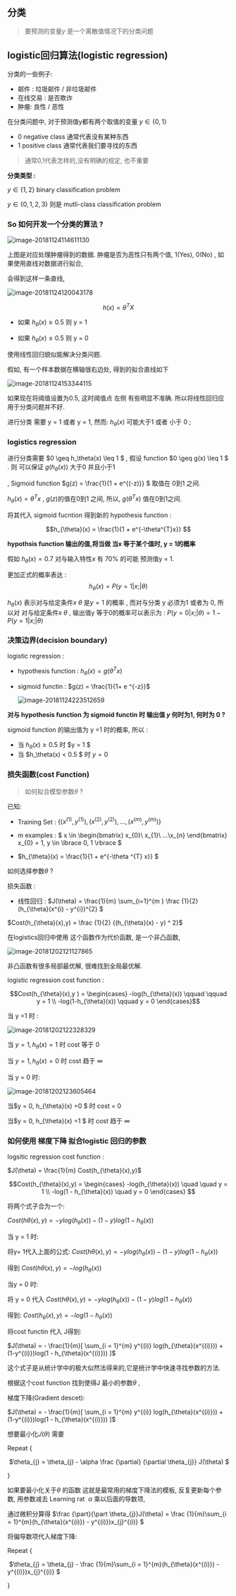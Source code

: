 ## 分类

> 要预测的变量$y$ 是一个离散值情况下的分类问题 



## logistic回归算法(logistic regression)

分类的一些例子:

+ 邮件 : 垃圾邮件 / 非垃圾邮件
+ 在线交易 : 是否欺诈 
+ 肿瘤: 良性 / 恶性 

在分类问题中, 对于预测值y都有两个取值的变量  $y \in \{ 0, 1\}$ 

+  0  negative class  通常代表没有某种东西
+ 1  positive class    通常代表我们要寻找的东西

> 通常0,1代表怎样的,没有明确的规定, 也不重要

**分类类型 :**

$y\in\{1, 2\}$   binary classification problem 

 $y \in \{0, 1, 2 , 3\}$ 则是 mutli-class classification problem



### So 如何开发一个分类的算法 ?

![image-20181124114611130](image/image-20181124114611130.png)

 上图是对应处理肿瘤得到的数据. 肿瘤是否为恶性只有两个值,  1(Yes), 0(No)  , 如果使用直线对数据进行拟合, 

会得到这样一条直线,

![image-20181124120043178](image/image-20181124120043178.png)

$$h{}(x) = \theta^{T}X$$

+ 如果 $h_{\theta}(x) \geq 0.5$ 则 y = 1

+ 如果 $h_{\theta}(x) \leq 0.5$ 则 y = 0

使用线性回归貌似能解决分类问题.    

假如, 有一个样本数据在横轴很右边处,  得到的拟合直线如下

 ![image-20181124153344115](image/image-20181124153344115.png)

 如果现在将阈值设置为0.5, 这时阈值点 左侧 有些明显不准确.  所以将线性回归应用于分类问题并不好.  

 进行分类 需要  y = 1 或者 y = 1, 然而: $h_\theta(x)$ 可能大于1 或者 小于 0 ; 

### logistics regression  

进行分类需要 $0 \geq h_\theta(x) \leq 1 $  ,  假设 function  $0 \geq  g(x) \leq 1 $ . 则 可以保证   $g(h_\theta(x))$ 大于0 并且小于1 

,  Sigmoid function  $g(z) = \frac{1}{1 + e^{(-z)}} $   取值在 0到1 之间. 

$h_{\theta}(x) = \theta^{T} x$ , $g(z)$的值在0到1 之间, 所以,  $g(\theta^{T} x)$ 值在0到1之间.  

 将其代入 sigmoid fucntion 得到新的 hypothesis function :

$$h_{\theta}(x) = \frac{1}{1 + e^{-\theta^{T}x}} $$

**hypothsis function  输出的值,将当做 当x 等于某个值时, y = 1的概率**

假如 $h_{\theta}(x) = 0.7$ 对与输入特性$x$ 有 70% 的可能 预测值y = 1.  

更加正式的概率表达 : $$h_{\theta}(x) = P(y = 1 |x;|\theta)$$ 

 

$h_{\theta}(x)$ 表示对与给定条件$x$ $\theta$ 是$y = 1$ 的概率 , 而对与分类 y 必须为1 或者为 0, 所以对 对与给定条件$x$ $\theta$ , 输出值y 等于0的概率可以表示为 :  $P(y = 0 |x;|\theta) = 1 - P(y = 1 |x;|\theta)$  

 

###  决策边界(decision boundary) 

 logistic regression :

+  hypothesis function : $h_{\theta}(x) = g(\theta^{T}x)$

+ sigmoid functin : $g(z) = \frac{1}{1+ e ^{-z}}$

  ![image-20181124223512659](image/image-20181124223512659.png) 

 

**对与 hypothesis function 为 sigmoid functin 时  输出值 $y$ 何时为1, 何时为 0 ?**  

sigmoid function 的输出值为 y =1 时的概率,  所以 : 

+ 当 $h_\theta(x) \geq 0.5$ 时 $y = 1 $ 
+ 当 $h_\theta(x) < 0.5 $ 时 $y = 0$ 



### 损失函数(cost Function)

>  如何拟合模型参数${\theta}$ ?

已知: 

+ Training Set : $\lbrace  (x^{(1)}, y^{(1)}),  (x^{(2)}, y^{(2)}), ... , (x^{(m)}, y^{(m)}) \rbrace$

+ m examples :  $ x \in \begin{bmatrix} x_{0}\\ x_{1}\\ ...\\x_{n}  \end{bmatrix}  x_{0} = 1, y \in \lbrace 0, 1 \rbrace  $   

+ $h_{\theta}(x) = \frac{1}{1 + e^{-\theta ^{T} x}} $


如何选择参数$\theta$ ? 

损失函数 : 

+ 线性回归 :  $J(\theta) = \frac{1}{m} \sum_{i=1}^{m } \frac {1}{2} (h_{\theta}(x^{i} - y^{i})^{2}  $

$Cost(h_{\theta}(x),y) = \frac {1}{2} {(h_{\theta}(x) - y) ^ 2}$

 在logistics回归中使用 这个函数作为代价函数, 是一个非凸函数, 

![image-20181202121127865](image/image-20181202121127865-3723887.png)



非凸函数有很多局部最优解, 很难找到全局最优解. 



logistic regression cost function : 

$$Cost(h_{\theta}(x),y ) =  \begin{cases} -log(h_{\theta}(x)) \qquad  \qquad   y = 1 \\  -log(1-h_{\theta}(x))  \qquad y = 0 \end{cases}$$



当 y =1 时 :

![image-20181202122328329](image/image-20181202122328329-3724608.png)

当 $y = 1, h_{\theta}(x) = 1$ 时 cost 等于 0 

当 $y = 1, h_{\theta}(x) = 0$ 时 cost 趋于 $\infty$



当 y = 0 时:

![image-20181202123605464](image/image-20181202123605464-3725365.png)

当$y = 0, h_{\theta}(x) =0 $ 时 cost = 0 

当$y = 0, h_{\theta}(x) =1 $ 时 cost 趋于 $\infty$ 



### 如何使用 梯度下降 拟合logistic 回归的参数

logsitic regression cost function : 

$J(\theta) = \frac{1}{m} Cost(h_{\theta}(x),y)$ 

$$Cost(h_{\theta}(x),y) = \begin{cases} -log(h_{\theta}(x)) \quad \quad    y = 1 \\ -log(1 - h_{\theta}(x)) \quad y = 0  \end{cases} $$

将两个式子合为一个: 

$Cost(h{\theta}(x),y) = -y log(h_{\theta}(x)) - (1- y) log(1-h_{\theta}(x))$

当 y = 1 时: 

将y= 1代入上面的公式:  $Cost(h{\theta}(x),y) = -y log(h_{\theta}(x)) - (1- y) log(1-h_{\theta}(x))$ 

得到  $Cost(h{\theta}(x),y) = - log(h_{\theta}(x))$ 

 当y = 0 时:

 将 y = 0 代入 $Cost(h{\theta}(x),y) = -y log(h_{\theta}(x)) - (1- y) log(1-h_{\theta}(x))$  

得到: $Cost(h_{\theta}(x),y) = -log(1-h_{\theta}(x))$



将cost functin 代入 J得到: 

$J(\theta) = - \frac{1}{m}[ \sum_{i = 1}^{m} y^{(i)} log(h_{\theta}(x^{(i)})) + (1-y^{(i)})log(1 - h_{\theta}(x^{(i)})) ]$ 



这个式子是从统计学中的极大似然法得来的,它是统计学中快速寻找参数的方法.

根据这个cost function 找到使得J 最小的参数$\theta$ , 

梯度下降(Gradient descet): 

   $J(\theta) = - \frac{1}{m}[ \sum_{i = 1}^{m} y^{(i)} log(h_{\theta}(x^{(i)})) + (1-y^{(i)})log(1 - h_{\theta}(x^{(i)})) ]$  

想要最小化$J(\theta)$ 需要 

Repeat {

​	$\theta_{j} = \theta_{j} - \alpha \frac {\partial} {\partial \theta_{j}} J(\theta)  $  

}

如果要最小化关于$\theta$ 的函数 这就是最常用的梯度下降法的模板, 反复更新每个参数, 用参数减去 Learning rat  $\ \alpha$ 乘以后面的导数项,  

通过微积分算得 $\frac {\part}{\part \theta_{j}}J(\theta) = \frac {1}{m}\sum_{i = 1}^{m}(h_{\theta}(x^{(i)}) - y^{(i)})x_{j}^{(i)} $

将偏导数项代入梯度下降: 

  Repeat {

​	$\theta_{j} = \theta_{j} - \frac {1}{m}\sum_{i = 1}^{m}(h_{\theta}(x^{(i)}) - y^{(i)})x_{j}^{(i)}  $  

}

 





















































